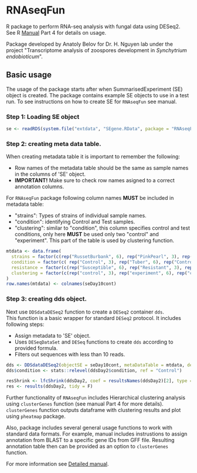 # RNAseqFun

R package to perform RNA-seq analysis with fungal data using DESeq2.  
See R [Manual](https://github.com/anabeloff/RNAseqFun/blob/master/RNAseqFun_manual.md) Part 4 for details on usage. 

Package developed by Anatoly Belov for Dr. H. Nguyen lab under the project "Transcriptome analysis of zoospores development in *Synchytrium endobioticum*".


## Basic usage

The usage of the package starts after when SummarisedExperiment (SE) object is created. The package contains example SE objects to use in a test run. To see instructions on how to create SE for `RNAseqFun` see manual.  


### Step 1: Loading SE object  

``` r
se <- readRDS(system.file("extdata", "SEgene.RData", package = "RNAseqFun"))

```

### Step 2: creating meta data table.

When creating metadata table it is important to remember the following:  

- Row names of the metadata table should be the same as sample names in the columns of 'SE' object.
- **IMPORTANT!** Make sure to check row names asigned to a correct annotation columns.

For `RNAseqFun` package following column names **MUST** be included in metadata table:  

- "strains": Types of strains of individual sample names.
- "condition": identifying Control and Test samples.
- "clustering": similar to "condition", this column specifies control and test conditions, only here **MUST** be used only two "control" and "experiment". This part of the table is used by clustering function.

``` r
mtdata <- data.frame(
  strains = factor(c(rep("RussetBurbank", 6), rep("PinkPearl", 3), rep("NoTuberMedia", 2))),
  condition = factor(c( rep("Control", 3), rep("Tuber", 6), rep("Control", 2)), levels = c("Control", "Tuber")),
  resistance = factor(c(rep("Susceptible", 6), rep("Resistant", 3), rep("Control", 2))),
  clustering = factor(c(rep("control", 3), rep("experiment", 6), rep("control", 2)))
)
row.names(mtdata) <- colnames(seDay10cont)

```
### Step 3: creating dds object.

Next use `DDSdataDESeq2` function to create a `DESeq2` container `dds`.  
This function is a basic wrapper for standard `DESeq2` protocol. It includes following steps:  

- Assign metadata to 'SE' object.
- Uses `DESeqDataSet` and `DESeq` functions to create `dds` according to provided formula.
- Filters out sequences with less than 10 reads.

``` r
dds <- DDSdataDESeq2(objectSE = seDay10cont, metaDataTable = mtdata, designFormula = ~ condition)
dds$condition <- stats::relevel(ddsDay2$condition, ref = "Control")

resShrink <- lfcShrink(ddsDay2, coef = resultsNames(ddsDay2)[2], type = "apeglm")
res <- results(ddsDay2, tidy = F)

```

Further functionality of `RNAseqFun` includes Hierarchical clustering analysis using `clusterGenes` function (see manual Part 4 for more details). `clusterGenes` function outputs dataframe with clustering results and plot using `pheatmap` package. 

Also, package includes several general usage functions to work with standard data formats. For example, manual includes instrustions to assign annotation from BLAST to a specific gene IDs from GFF file. Resulting annotation table then can be provided as an option to `clusterGenes` function.  


For more information see [Detailed manual](https://github.com/anabeloff/RNAseqFun/blob/master/RNAseqFun_manual.md).

